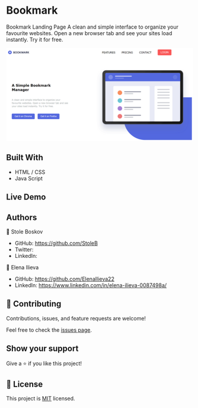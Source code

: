 # Bookmark
Bookmark Landing Page
A clean and simple interface to organize your favourite websites. Open a new browser tab and see your sites load instantly. Try it for free.

<img src="screenshot.png" alt="screenshot">

## Built With
- HTML / CSS
- Java Script

## Live Demo


## Authors
👤 Stole Boskov 
- GitHub: https://github.com/StoleB
- Twitter: 
- LinkedIn: 

👤 Elena Ilieva
- GitHub: https://github.com/ElenaIlieva22
- LinkedIn: https://www.linkedin.com/in/elena-ilieva-0087498a/

## 🤝 Contributing

Contributions, issues, and feature requests are welcome!

Feel free to check the [issues page](issues/).

## Show your support

Give a ⭐️ if you like this project!

## 📝 License

This project is [MIT](lic.url) licensed.
